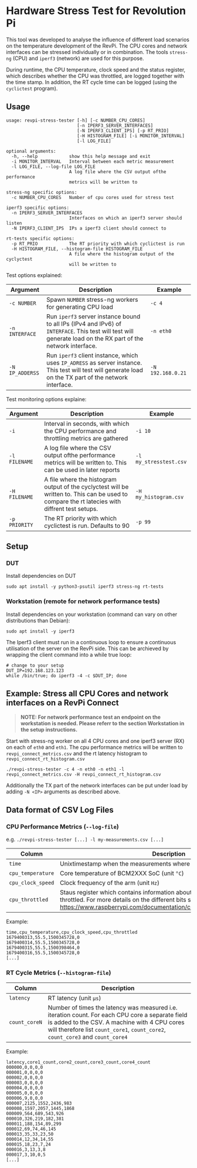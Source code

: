 # Hardware Stress Test for Revolution Pi

This tool was developed to analyse the influence of different load scenarios on the temperature development of the RevPi. The CPU cores and network interfaces can be stressed individually or in combination. The tools `stress-ng` (CPU) and `iperf3` (network) are used for this purpose.

During runtime, the CPU temperature, clock speed and the status register, which describes whether the CPU was throttled, are logged together with the time stamp. In addition, the RT cycle time can be logged (using the `cyclictest` program).

## Usage

```
usage: revpi-stress-tester [-h] [-c NUMBER_CPU_CORES]
                           [-n IPERF3_SERVER_INTERFACES]
                           [-N IPERF3_CLIENT_IPS] [-p RT_PRIO]
                           [-H HISTOGRAM_FILE] [-i MONITOR_INTERVAL]
                           [-l LOG_FILE]

optional arguments:
  -h, --help            show this help message and exit
  -i MONITOR_INTERVAL   Interval between each metric measurement
  -l LOG_FILE, --log-file LOG_FILE
                        A log file where the CSV output ofthe performance
                        metrics will be written to

stress-ng specific options:
  -c NUMBER_CPU_CORES   Number of cpu cores used for stress test

iperf3 specific options:
  -n IPERF3_SERVER_INTERFACES
                        Interfaces on which an iperf3 server should listen
  -N IPERF3_CLIENT_IPS  IPs a iperf3 client should connect to

rt-tests specific options:
  -p RT_PRIO            The RT priority with which cyclictest is run
  -H HISTOGRAM_FILE, --histogram-file HISTOGRAM_FILE
                        A file where the histogram output of the cyclyctest
                        will be written to
```

Test options explained:

| Argument    | Description | Example |
| ----------- | ----------- | ------- |
| `-c NUMBER`  | Spawn `NUMBER` stress-ng workers for generating CPU load  | `-c 4` |
| `-n INTERFACE`  | Run `iperf3` server instance bound to all IPs (IPv4 and IPv6) of `INTERFACE`. This test will test will generate load on the RX part of the network interface.  | `-n eth0` |
| `-N IP_ADDERSS` | Run `iperf3` client instance, which uses `IP_ADRESS` as server instance. This test will test will generate load on the TX part of the network interface.  | `-N 192.168.0.21`  |

Test monitoring options explaine:

| Argument    | Description | Example |
| ----------- | ----------- | ------- |
| `-i` | Interval in seconds, with which the CPU performance and throttling metrics are gathered | `-i 10` |
| `-l FILENAME` | A log file where the CSV output ofthe performance metrics will be written to. This can be used in later reports | `-l my_stresstest.csv` |
| `-H FILENAME` | A file where the histogram output of the cyclyctest will be written to. This can be used to compare the rt latecies with diffrent test setups. | `-H my_histogram.csv` |
| `-p PRIORITY` | The RT priority with which cyclictest is run. Defaults to 90 | `-p 99` |

## Setup

### DUT

Install dependencies on DUT
```
sudo apt install -y python3-psutil iperf3 stress-ng rt-tests
```

### Workstation (remote for network performance tests)

Install dependencies on your workstation (command can vary on other distributions than Debian):
```
sudo apt install -y iperf3
```

The Iperf3 client must run in a continuous loop to ensure a continuous utilisation of the server on the RevPi side. This can be archieved by wrapping the client command into a while true loop: 

```
# change to your setup
DUT_IP=192.168.123.123
while /bin/true; do iperf3 -4 -c $DUT_IP; done
```


## Example: Stress all CPU Cores and network interfaces on a RevPi Connect

> **NOTE: For network performance test an endpoint on the workstation is needed. Please referr to the section Workstation in the setup instructions.**

Start with stress-ng worker on all 4 CPU cores and one iperf3 server (RX) on each of `eth0` and `eth1`. The cpu performance metrics will be written to `revpi_connect_metrics.csv` and the rt latency histogram to `revpi_connect_rt_histogram.csv`

```
./revpi-stress-tester -c 4 -n eth0 -n eth1 -l revpi_connect_metrics.csv -H revpi_connect_rt_histogram.csv
```

Additionally the TX part of the network interfaces can be put under load by adding `-N <IP>` arguments as described above.

## Data format of CSV Log Files

### CPU Performance Metrics (`--log-file`)

e.g. `./revpi-stress-tester [...] -l my-measurements.csv [...]`


| Column      | Description |
| ----------- | ----------- |
| `time`      | Unixtimestamp when the measurements where taken  |
| `cpu_temperature`   | Core temperature of BCM2XXX SoC (unit `°C`)  |
| `cpu_clock_speed`   | Clock frequency of the arm (unit `Hz`)  |
| `cpu_throttled`   | Staus register which contains information about how and why the CPU was throttled. For more details on the different bits see: https://www.raspberrypi.com/documentation/computers/os.html#get_throttled        |

Example:
```
time,cpu_temperature,cpu_clock_speed,cpu_throttled
1679400313,55.5,1500345728,0
1679400314,55.5,1500345728,0
1679400315,55.5,1500398464,0
1679400316,55.5,1500345728,0
[...]
```

### RT Cycle Metrics (`--histogram-file`)

| Column      | Description |
| ----------- | ----------- |
| `latency`   | RT latency (unit `μs`) |
| `count_coreN`     | Number of times the latency was measured i.e. iteration count. For each CPU core a separate field is added to the CSV. A machine with 4 CPU cores will therefore list `count_core1`, `count_core2`, `count_core3` and `count_core4`  |

Example:
```
latency,core1_count,core2_count,core3_count,core4_count
000000,0,0,0,0
000001,0,0,0,0
000002,0,0,0,0
000003,0,0,0,0
000004,0,0,0,0
000005,0,0,0,0
000006,9,0,0,0
000007,2125,1552,2436,983
000008,1597,2057,1445,1868
000009,564,689,543,926
000010,326,219,182,381
000011,188,154,89,299
000012,69,74,46,145
000013,35,33,23,50
000014,12,34,14,55
000015,18,23,7,24
000016,3,13,3,8
000017,3,10,0,5
[...]
```